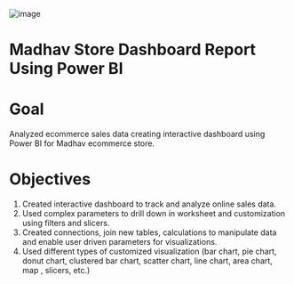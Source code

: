 ![image](https://github.com/Pratikshathorat96/Madhav_Store/assets/120496034/4c641fb5-e8e3-48fe-9b26-d8bdf9c8f3e5)


# Madhav Store Dashboard Report Using Power BI

# Goal
Analyzed ecommerce sales data creating interactive dashboard using Power BI for Madhav ecommerce store.

# Objectives
1. Created interactive dashboard to track and analyze online sales data.
2. Used complex parameters to drill down in worksheet and customization using filters and slicers.
3. Created connections, join new tables, calculations to manipulate data and enable user driven parameters for visualizations.
4. Used different types of customized visualization (bar chart, pie chart, donut chart, clustered bar chart, scatter chart, line chart, area chart, map , slicers, etc.)
